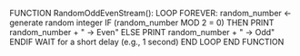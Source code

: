 FUNCTION RandomOddEvenStream():
    LOOP FOREVER:
        random_number ← generate random integer
        IF (random_number MOD 2 = 0) THEN
            PRINT random_number + " → Even"
        ELSE
            PRINT random_number + " → Odd"
        ENDIF
        WAIT for a short delay (e.g., 1 second)
    END LOOP
END FUNCTION
